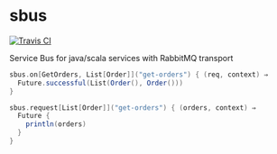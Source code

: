 sbus
=============

[![Travis CI](https://travis-ci.org/kulikov/sbus.svg?branch=master)](https://travis-ci.org/kulikov/sbus)

Service Bus for java/scala services with RabbitMQ transport

```scala
sbus.on[GetOrders, List[Order]]("get-orders") { (req, context) ⇒ 
  Future.successful(List(Order(), Order()))
}

sbus.request[List[Order]]("get-orders") { (orders, context) ⇒ 
  Future {
    println(orders)
  }
}
```
